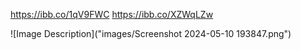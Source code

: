 https://ibb.co/1qV9FWC
https://ibb.co/XZWqLZw

![Image Description]("images/Screenshot 2024-05-10 193847.png")
